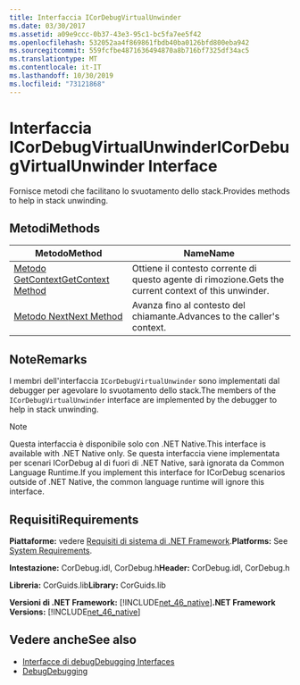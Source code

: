 ```yaml
---
title: Interfaccia ICorDebugVirtualUnwinder
ms.date: 03/30/2017
ms.assetid: a09e9ccc-0b37-43e3-95c1-bc5fa7ee5f42
ms.openlocfilehash: 532052aa4f869861fbdb40ba0126bfd800eba942
ms.sourcegitcommit: 559fcfbe4871636494870a8b716bf7325df34ac5
ms.translationtype: MT
ms.contentlocale: it-IT
ms.lasthandoff: 10/30/2019
ms.locfileid: "73121868"
---
```

# <a name="icordebugvirtualunwinder-interface"></a><span data-ttu-id="823c5-102">Interfaccia ICorDebugVirtualUnwinder</span><span class="sxs-lookup"><span data-stu-id="823c5-102">ICorDebugVirtualUnwinder Interface</span></span>
<span data-ttu-id="823c5-103">Fornisce metodi che facilitano lo svuotamento dello stack.</span><span class="sxs-lookup"><span data-stu-id="823c5-103">Provides methods to help in stack unwinding.</span></span>  
  
## <a name="methods"></a><span data-ttu-id="823c5-104">Metodi</span><span class="sxs-lookup"><span data-stu-id="823c5-104">Methods</span></span>  
  
|<span data-ttu-id="823c5-105">Metodo</span><span class="sxs-lookup"><span data-stu-id="823c5-105">Method</span></span>|<span data-ttu-id="823c5-106">Name</span><span class="sxs-lookup"><span data-stu-id="823c5-106">Name</span></span>|  
|------------|----------|  
|[<span data-ttu-id="823c5-107">Metodo GetContext</span><span class="sxs-lookup"><span data-stu-id="823c5-107">GetContext Method</span></span>](../../../../docs/framework/unmanaged-api/debugging/icordebugvirtualunwinder-getcontext-method.md)|<span data-ttu-id="823c5-108">Ottiene il contesto corrente di questo agente di rimozione.</span><span class="sxs-lookup"><span data-stu-id="823c5-108">Gets the current context of this unwinder.</span></span>|  
|[<span data-ttu-id="823c5-109">Metodo Next</span><span class="sxs-lookup"><span data-stu-id="823c5-109">Next Method</span></span>](../../../../docs/framework/unmanaged-api/debugging/icordebugvirtualunwinder-next-method.md)|<span data-ttu-id="823c5-110">Avanza fino al contesto del chiamante.</span><span class="sxs-lookup"><span data-stu-id="823c5-110">Advances to the caller's context.</span></span>|  
  
## <a name="remarks"></a><span data-ttu-id="823c5-111">Note</span><span class="sxs-lookup"><span data-stu-id="823c5-111">Remarks</span></span>  
 <span data-ttu-id="823c5-112">I membri dell'interfaccia `ICorDebugVirtualUnwinder` sono implementati dal debugger per agevolare lo svuotamento dello stack.</span><span class="sxs-lookup"><span data-stu-id="823c5-112">The members of the `ICorDebugVirtualUnwinder` interface are implemented by the debugger to help in stack unwinding.</span></span>  
  
> [!NOTE]
> <span data-ttu-id="823c5-113">Questa interfaccia è disponibile solo con .NET Native.</span><span class="sxs-lookup"><span data-stu-id="823c5-113">This interface is available with .NET Native only.</span></span> <span data-ttu-id="823c5-114">Se questa interfaccia viene implementata per scenari ICorDebug al di fuori di .NET Native, sarà ignorata da Common Language Runtime.</span><span class="sxs-lookup"><span data-stu-id="823c5-114">If you implement this interface for ICorDebug scenarios outside of .NET Native, the common language runtime will ignore this interface.</span></span>  
  
## <a name="requirements"></a><span data-ttu-id="823c5-115">Requisiti</span><span class="sxs-lookup"><span data-stu-id="823c5-115">Requirements</span></span>  
 <span data-ttu-id="823c5-116">**Piattaforme:** vedere [Requisiti di sistema di .NET Framework](../../../../docs/framework/get-started/system-requirements.md).</span><span class="sxs-lookup"><span data-stu-id="823c5-116">**Platforms:** See [System Requirements](../../../../docs/framework/get-started/system-requirements.md).</span></span>  
  
 <span data-ttu-id="823c5-117">**Intestazione:** CorDebug.idl, CorDebug.h</span><span class="sxs-lookup"><span data-stu-id="823c5-117">**Header:** CorDebug.idl, CorDebug.h</span></span>  
  
 <span data-ttu-id="823c5-118">**Libreria:** CorGuids.lib</span><span class="sxs-lookup"><span data-stu-id="823c5-118">**Library:** CorGuids.lib</span></span>  
  
 <span data-ttu-id="823c5-119">**Versioni di .NET Framework:** [!INCLUDE[net_46_native](../../../../includes/net-46-native-md.md)]</span><span class="sxs-lookup"><span data-stu-id="823c5-119">**.NET Framework Versions:** [!INCLUDE[net_46_native](../../../../includes/net-46-native-md.md)]</span></span>  
  
## <a name="see-also"></a><span data-ttu-id="823c5-120">Vedere anche</span><span class="sxs-lookup"><span data-stu-id="823c5-120">See also</span></span>

- [<span data-ttu-id="823c5-121">Interfacce di debug</span><span class="sxs-lookup"><span data-stu-id="823c5-121">Debugging Interfaces</span></span>](../../../../docs/framework/unmanaged-api/debugging/debugging-interfaces.md)
- [<span data-ttu-id="823c5-122">Debug</span><span class="sxs-lookup"><span data-stu-id="823c5-122">Debugging</span></span>](../../../../docs/framework/unmanaged-api/debugging/index.md)
